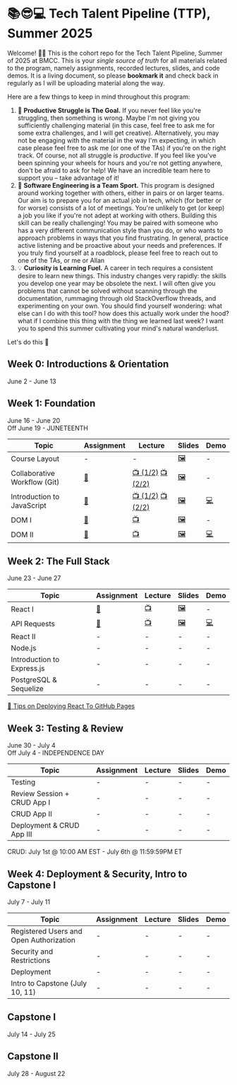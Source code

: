 # 📚😎💻 **Tech Talent Pipeline (TTP), Summer 2025**

Welcome! 👋🏻 This is the cohort repo for the Tech Talent Pipeline, Summer of 2025 at BMCC. This is your _single source of truth_ for all
materials related to the program, namely assignments, recorded lectures, slides, and code demos. It is a living document, so please
**bookmark it** and check back in regularly as I will be uploading material along the way.

Here are a few things to keep in mind throughout this program:

1. 🎯 **Productive Struggle is The Goal.** If you never feel like you're struggling, then something is wrong. Maybe I'm not giving you sufficiently challenging material (in this case, feel free to ask me for some extra challenges, and I will get creative). Alternatively, you may not be engaging with the material in the way I'm expecting, in which case please feel free to ask me (or one of the TAs) if you're on the right track. Of course, not all struggle is _productive_. If you feel like you've been spinning your wheels for hours and you're not getting anywhere, don't be afraid to ask for help! We have an incredible team here to support you – take advantage of it!
2. 🤝 **Software Engineering is a Team Sport.** This program is designed around working together with others, either in pairs or on larger teams. Our aim is to prepare you for an actual job in tech, which (for better or for worse) consists of a lot of meetings. You're unlikely to get (or keep) a job you like if you're not adept at working with others. Building this skill can be really challenging! You may be paired with someone who has a very different communication style than you do, or who wants to approach problems in ways that you find frustrating. In general, practice active listening and be proactive about your needs and preferences. If you truly find yourself at a roadblock, please feel free to reach out to one of the TAs, or me or Allan
3. 💡 **Curiosity is Learning Fuel.** A career in tech requires a consistent desire to learn new things. This industry changes very rapidly: the skills you develop one year may be obsolete the next. I will often give you problems that cannot be solved without scanning through the documentation, rummaging through old StackOverflow threads, and experimenting on your own. You should find yourself wondering: what else can I do with this tool? how does this actually work under the hood? what if I combine this thing with the thing we learned last week? I want you to spend this summer cultivating your mind's natural wanderlust.

Let's do this 🚀

## Week 0: Introductions & Orientation

June 2 - June 13

## Week 1: Foundation

June 16 - June 20
</br>
Off June 19 - JUNETEENTH

| Topic                        | Assignment        | Lecture                                           | Slides                     | Demo            |
| ---------------------------- | ----------------- | ------------------------------------------------- | -------------------------- | --------------- |
| Course Layout                | -                 | -                                                 | [🖼️][course-layout-slides] | -               |
| Collaborative Workflow (Git) | [📝][collab-asst] | [📺 (1/2)][collab-lec-1] [📺 (2/2)][collab-lec-2] | [🖼️][collab-lec-slides]    | -               |
| Introduction to JavaScript   | [📝][js-asst]     | [📺 (1/2)][js-lec-1] [📺 (2/2)][js-lec-2]         | [🖼️][js-slides]            | [💻][js-demo]   |
| DOM I                        | [📝][dom1-asst]   | [📺][dom1-lec]                                    | [🖼️][dom1-slides]          | -               |
| DOM II                       | [📝][dom2-asst]   | [📺][dom2-lec]                                    | [🖼️][dom2-slides]          | [💻][dom2-demo] |

[//]: # " Paste in table above >> [📝][collab-asst] "
[collab-asst]: ./assignments/01-Git.md
[js-asst]: ./assignments/02-JS.md
[//]: # " Paste in table above >> [📺][collab-lec] "
[collab-lec-1]: https://youtu.be/dET2dHExStc
[collab-lec-2]: https://youtu.be/1-rP7Wu8HBg
[course-layout-slides]: ./slides/00%20-%20Introductions%20and%20Course%20Layout.pdf
[//]: # " Paste in table above >> [🖼️][collab-lec-slides] "
[collab-lec-slides]: https://github.com/fterdal/ttp-summer-2025/blob/main/slides/02%20-%20Git%20Workflows%2C%20GitHub%2C%20and%20More%20Git%20(2025).pdf
[js-lec-1]: https://youtu.be/su6xfZ--UQY
[js-lec-2]: https://youtu.be/BGI8N2kdEBQ
[js-slides]: ./slides/03%20-%20Javascript.pdf
[//]: # " Paste in table above >> [💻][js-demo] "
[js-demo]: https://github.com/fterdal/ttp-js-demo/blob/main/script.js
[dom1-asst]: ./assignments/03-DOM.md
[dom1-lec]: https://youtu.be/-mksoNVOkGM
[dom1-slides]: ./slides/05-%20DOM%20I.pdf
[dom2-lec]: https://youtu.be/ij_Lpuun3gM
[dom2-asst]: ./assignments/04-DOM2.md
[dom2-slides]: ./slides/06-%20DOM%20II.pdf
[dom2-demo]: https://github.com/fterdal/DOM-2-StartingPoint/tree/main/demo

## Week 2: The Full Stack

June 23 - June 27

| Topic                      | Assignment        | Lecture          | Slides              | Demo           |
| -------------------------- | ----------------- | ---------------- | ------------------- | -------------- |
| React I                    | [📝][react1-asst] | [📺][react1-lec] | [🖼️][react1-slides] | -              |
| API Requests               | [📝][api-asst]    | [📺][api-lec]    | [🖼️][api-slides]    | [💻][api-demo] |
| React II                   | -                 | -                | -                   | -              |
| Node.js                    | -                 | -                | -                   | -              |
| Introduction to Express.js | -                 | -                | -                   | -              |
| PostgreSQL & Sequelize     | -                 | -                | -                   | -              |

[👀 Tips on Deploying React To GitHub Pages](https://gist.github.com/fterdal/8dcc928cd5e4ede8d697295710ddc581)

[react1-lec]: https://youtu.be/4dF1UgZ7P3Q
[react1-asst]: ./assignments/05-React.md
[react1-slides]: ./slides/07-React-1.pdf
[api-asst]: ./assignments/06-APIRequests.md
[api-lec]: https://youtu.be/Kk9t_aC6s2g
[api-slides]: ./slides/08-api-requests.pdf
[api-demo]: https://github.com/fterdal/React-APIRequests/blob/finn-demo/src/TodoList.jsx

## Week 3: Testing & Review

June 30 - July 4
</br>
Off July 4 - INDEPENDENCE DAY

| Topic                       | Assignment | Lecture | Slides | Demo |
| --------------------------- | ---------- | ------- | ------ | ---- |
| Testing                     | -          | -       | -      | -    |
| Review Session + CRUD App I | -          | -       | -      | -    |
| CRUD App II                 | -          | -       | -      | -    |
| Deployment & CRUD App III                | -          | -       | -      | -    |

CRUD: July 1st @ 10:00 AM EST - July 6th @ 11:59:59PM ET

## Week 4: Deployment & Security, Intro to Capstone I

July 7 - July 11

| Topic                                   | Assignment | Lecture | Slides | Demo |
| --------------------------------------- | ---------- | ------- | ------ | ---- |
| Registered Users and Open Authorization | -          | -       | -      | -    |
| Security and Restrictions               | -          | -       | -      | -    |
| Deployment                              | -          | -       | -      | -    |
| Intro to Capstone (July 10, 11)                              | -          | -       | -      | -    |

## Capstone I

July 14 - July 25

## Capstone II

July 28 - August 22
